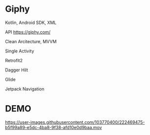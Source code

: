 # Giphy

Kotlin, Android SDK, XML

API https://giphy.com/

Clean Arcitecture, MVVM

Single Activity

Retrofit2

Dagger Hilt

Glide

Jetpack Navigation

# DEMO

https://user-images.githubusercontent.com/103770400/222469475-b5f99a89-e5dc-4ba8-9f38-afd10e0d9baa.mov
